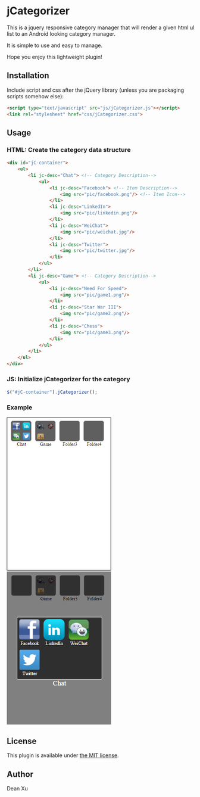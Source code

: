 # jCategorizer
This is a jquery responsive category manager that will render a given html ul list to an Android looking category manager. 

It is simple to use and easy to manage. 

Hope you enjoy this lightweight plugin!

## Installation
Include script and css after the jQuery library (unless you are packaging scripts somehow else):
```html
<script type="text/javascript" src="js/jCategorizer.js"></script>
<link rel="stylesheet" href="css/jCategorizer.css">
```
## Usage
### HTML: Create the category data structure

```html
<div id="jC-container">
	<ul>
		<li jc-desc="Chat"> <!-- Category Description-->
			<ul>
				<li jc-desc="Facebook"> <!-- Item Description-->
					<img src="pic/facebook.png"/> <!-- Item Icon-->
				</li>
				<li jc-desc="LinkedIn">
					<img src="pic/linkedin.png"/>
				</li>
				<li jc-desc="WeiChat">
					<img src="pic/weichat.jpg"/>
				</li>
				<li jc-desc="Twitter">
					<img src="pic/twitter.jpg"/>
				</li>
			</ul>
		</li>
		<li jc-desc="Game"> <!-- Category Description-->
			<ul>
				<li jc-desc="Need For Speed">
					<img src="pic/game1.png"/>
				</li>
				<li jc-desc="Star War III">
					<img src="pic/game2.png"/>
				</li>
				<li jc-desc="Chess">
					<img src="pic/game3.png"/>
				</li>
			</ul>
		</li>
	</ul>
</div>
```
### JS: Initialize jCategorizer for the category
```js
$("#jC-container").jCategorizer();
```

### Example
![alt tag](https://raw.githubusercontent.com/Dean-Xu/jCategorizer/master/example_1.png)
![alt tag](https://raw.githubusercontent.com/Dean-Xu/jCategorizer/master/example_2.png)

## License
This plugin is available under [the MIT license](http://mths.be/mit).

## Author
Dean Xu
